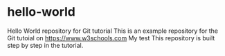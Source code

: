 # hello-world
Hello World repository for Git tutorial
This is an example repository for the Git tutoial on https://www.w3schools.com
My test
This repository is built step by step in the tutorial.
